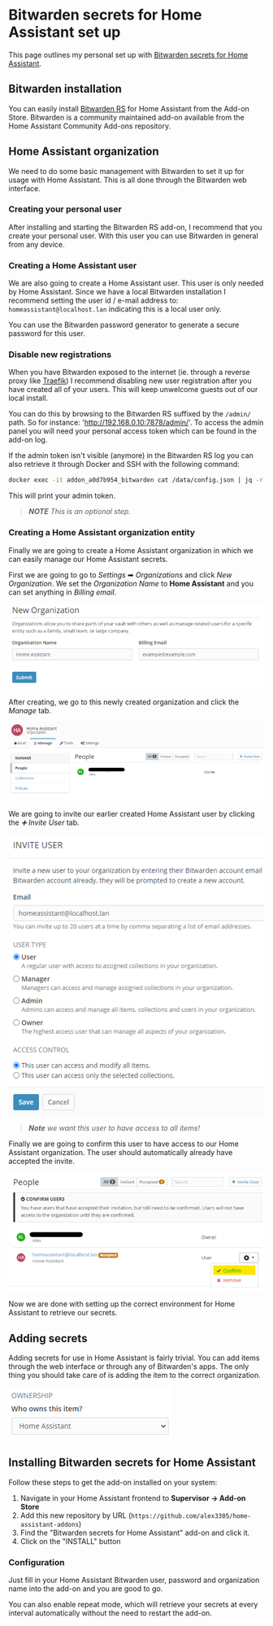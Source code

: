 # Bitwarden secrets for Home Assistant set up

This page outlines my personal set up with [Bitwarden secrets for Home Assistant](https://alxx.nl/home-assistant-addons/blob/master/bitwarden-secrets/README.md).

## Bitwarden installation

You can easily install [Bitwarden RS](https://github.com/home-assistant-addons/addon-bitwarden) for Home Assistant from the Add-on Store. Bitwarden is a community maintained add-on available from the Home Assistant Community Add-ons repository.

## Home Assistant organization

We need to do some basic management with Bitwarden to set it up for usage with Home Assistant. This is all done through the Bitwarden web interface.

### Creating your personal user

After installing and starting the Bitwarden RS add-on, I recommend that you create your personal user. With this user you can use Bitwarden in general from any device.

### Creating a Home Assistant user

We are also going to create a Home Assistant user. This user is only needed by Home Assistant. Since we have a local Bitwarden installation I recommend setting the user id / e-mail address to: `homeassistant@localhost.lan` indicating this is a local user only.

You can use the Bitwarden password generator to generate a secure password for this user.

### Disable new registrations

When you have Bitwarden exposed to the internet (ie. through a reverse proxy like [Traefik](https://alxx.nl/home-assistant-addons/tree/master/traefik)) I recommend disabling new user registration after you have created all of your users. This will keep unwelcome guests out of our local install.

You can do this by browsing to the Bitwarden RS suffixed by the `/admin/` path. So for instance: 'http://192.168.0.10:7878/admin/'. To access the admin panel you will need your personal access token which can be found in the add-on log.

If the admin token isn't visible (anymore) in the Bitwarden RS log you can also retrieve it through Docker and SSH with the following command:

```bash
docker exec -it addon_a0d7b954_bitwarden cat /data/config.json | jq -r '.admin_token'
```

This will print your admin token.

> _**NOTE** This is an optional step._

### Creating a Home Assistant organization entity

Finally we are going to create a Home Assistant organization in which we can easily manage our Home Assistant secrets. 

First we are going to go to *Settings* ➡ *Organizations* and click *New Organization*. We set the *Organization Name* to **Home Assistant** and you can set anything in *Billing email*.

![New organization](images/bitwarden-new-organization.png)

After creating, we go to this newly created organization and click the *Manage* tab.

![Manage organization](images/bitwarden-manage-organization.png)

We are going to invite our earlier created Home Assistant user by clicking the *➕ Invite User* tab.

![Invite local user](images/bitwarden-invite-user.png)

> _**Note** we want this user to have access to all items!_

Finally we are going to confirm this user to have access to our Home Assistant organization. The user should automatically already have accepted the invite.

![Confirm user](images/bitwarden-confirm-user.png)

Now we are done with setting up the correct environment for Home Assistant to retrieve our secrets.

## Adding secrets

Adding secrets for use in Home Assistant is fairly trivial. You can add items through the web interface or through any of Bitwarden's apps. The only thing you should take care of is adding the item to the correct organization.

![Bitwarden organization](images/bitwarden-organization-item.png)

## Installing Bitwarden secrets for Home Assistant

Follow these steps to get the add-on installed on your system:

1. Navigate in your Home Assistant frontend to __Supervisor -> Add-on Store__
2. Add this new repository by URL (`https://github.com/alex3305/home-assistant-addons`)
3. Find the "Bitwarden secrets for Home Assistant" add-on and click it.
4. Click on the "INSTALL" button

### Configuration

Just fill in your Home Assistant Bitwarden user, password and organization name into the add-on and you are good to go.

You can also enable repeat mode, which will retrieve your secrets at every interval automatically without the need to restart the add-on.

